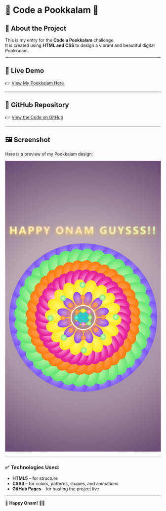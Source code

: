 # 🌸 Code a Pookkalam 🌸

## 📌 About the Project
This is my entry for the **Code a Pookkalam** challenge.  
It is created using **HTML and CSS** to design a vibrant and beautiful digital Pookkalam.

---

## 🔗 Live Demo
👉 [View My Pookkalam Here](https://shifafath.github.io/Code_a_Pookkalam_template/)

---

## 📂 GitHub Repository
👉 [View the Code on GitHub](https://github.com/shifafath/Code_a_Pookkalam_template)

---

## 🖼 Screenshot
Here is a preview of my Pookkalam design:

![Pookkalam Screenshot](screenshot.png)


---

### ✅ Technologies Used:
- **HTML5** – for structure
- **CSS3** – for colors, patterns, shapes, and animations
- **GitHub Pages** – for hosting the project live

---

🎉 **Happy Onam!** 🌼✨
